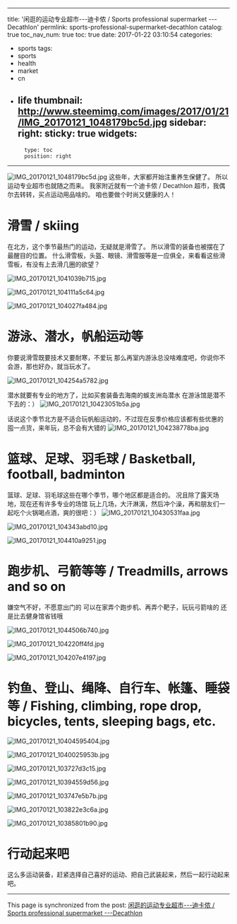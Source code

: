 
---
title: '闲逛的运动专业超市---迪卡侬 / Sports professional supermarket ---Decathlon'
permlink: sports-professional-supermarket-decathlon
catalog: true
toc_nav_num: true
toc: true
date: 2017-01-22 03:10:54
categories:
- sports
tags:
- sports
- health
- market
- cn
- life
thumbnail: http://www.steemimg.com/images/2017/01/21/IMG_20170121_1048179bc5d.jpg
sidebar:
    right:
        sticky: true
widgets:
    -
        type: toc
        position: right
---


![IMG_20170121_1048179bc5d.jpg](http://www.steemimg.com/images/2017/01/21/IMG_20170121_1048179bc5d.jpg)
这些年，大家都开始注重养生保健了。
所以运动专业超市也就随之而来。
我家附近就有一个迪卡侬 / Decathlon 超市，我偶尔去转转，买点运动用品啥的。
咱也要做个时尚又健康的人！

# 滑雪 / skiing 

在北方，这个季节最热门的运动，无疑就是滑雪了。
所以滑雪的装备也被摆在了最醒目的位置。
什么滑雪板，头盔、眼镜、滑雪服等是一应俱全，来看看这些滑雪板，有没有上去滑几圈的欲望？

![IMG_20170121_1041039b715.jpg](http://www.steemimg.com/images/2017/01/21/IMG_20170121_1041039b715.jpg)

![IMG_20170121_104111a5c64.jpg](http://www.steemimg.com/images/2017/01/21/IMG_20170121_104111a5c64.jpg)

![IMG_20170121_104027fa484.jpg](http://www.steemimg.com/images/2017/01/21/IMG_20170121_104027fa484.jpg)

# 游泳、潜水，帆船运动等

你要说滑雪既要技术又要耐寒，不爱玩
那么再室内游泳总没啥难度吧，你说你不会游，那也好办，就当玩水了。

![IMG_20170121_104254a5782.jpg](http://www.steemimg.com/images/2017/01/21/IMG_20170121_104254a5782.jpg)

潜水就要有专业的地方了，比如买套装备去海南的蜈支洲岛潜水
在游泳馆是潜不下去的：）
![IMG_20170121_10423051b5a.jpg](http://www.steemimg.com/images/2017/01/21/IMG_20170121_10423051b5a.jpg)

话说这个季节北方是不适合玩帆船运动的，不过现在反季价格应该都有些优惠的
囤一点货，来年玩，总不会有大错的
![IMG_20170121_104238778ba.jpg](http://www.steemimg.com/images/2017/01/21/IMG_20170121_104238778ba.jpg)

# 篮球、足球、羽毛球 / Basketball, football, badminton 

篮球、足球、羽毛球这些在哪个季节，哪个地区都是适合的。
况且除了露天场地，现在还有许多专业的场馆
玩上几场，大汗淋漓，然后冲个澡，再和朋友们一起吃个火锅喝点酒，爽的很吧：）
![IMG_20170121_10430531faa.jpg](http://www.steemimg.com/images/2017/01/21/IMG_20170121_10430531faa.jpg)

![IMG_20170121_104343abd10.jpg](http://www.steemimg.com/images/2017/01/21/IMG_20170121_104343abd10.jpg)

![IMG_20170121_104410a9251.jpg](http://www.steemimg.com/images/2017/01/21/IMG_20170121_104410a9251.jpg)

# 跑步机、弓箭等等 / Treadmills, arrows and so on 

嫌空气不好，不愿意出门的
可以在家弄个跑步机、再弄个靶子，玩玩弓箭啥的
还是比去健身馆省钱哦

![IMG_20170121_1044506b740.jpg](http://www.steemimg.com/images/2017/01/21/IMG_20170121_1044506b740.jpg)

![IMG_20170121_104220ff4fd.jpg](http://www.steemimg.com/images/2017/01/21/IMG_20170121_104220ff4fd.jpg)

![IMG_20170121_104207e4197.jpg](http://www.steemimg.com/images/2017/01/21/IMG_20170121_104207e4197.jpg)

# 钓鱼、登山、绳降、自行车、帐篷、睡袋等 / Fishing, climbing, rope drop, bicycles, tents, sleeping bags, etc. 

![IMG_20170121_10404595404.jpg](http://www.steemimg.com/images/2017/01/21/IMG_20170121_10404595404.jpg)

![IMG_20170121_1040025953b.jpg](http://www.steemimg.com/images/2017/01/21/IMG_20170121_1040025953b.jpg)

![IMG_20170121_103727d3c15.jpg](http://www.steemimg.com/images/2017/01/21/IMG_20170121_103727d3c15.jpg)

![IMG_20170121_10394559d56.jpg](http://www.steemimg.com/images/2017/01/21/IMG_20170121_10394559d56.jpg)

![IMG_20170121_103747e5b7b.jpg](http://www.steemimg.com/images/2017/01/21/IMG_20170121_103747e5b7b.jpg)

![IMG_20170121_103822e3c6a.jpg](http://www.steemimg.com/images/2017/01/21/IMG_20170121_103822e3c6a.jpg)

![IMG_20170121_10385801b90.jpg](http://www.steemimg.com/images/2017/01/21/IMG_20170121_10385801b90.jpg)

# 行动起来吧

这么多运动装备，赶紧选择自己喜好的运动、把自己武装起来，然后一起行动起来吧。

- - -

This page is synchronized from the post: [闲逛的运动专业超市---迪卡侬 / Sports professional supermarket ---Decathlon](https://steemit.com/@oflyhigh/sports-professional-supermarket-decathlon)
